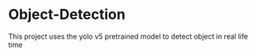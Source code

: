 # Object-Detection
This project uses the yolo v5 pretrained model to detect object in real life time
